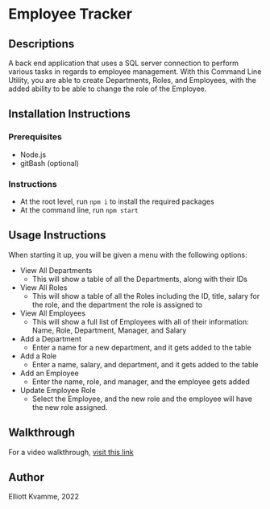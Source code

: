 # Employee Tracker

## Descriptions
A back end application that uses a SQL server connection to perform various tasks in regards to employee management. With this Command Line Utility, you are able to create Departments, Roles, and Employees, with the added ability to be able to change the role of the Employee.

## Installation Instructions
### Prerequisites
- Node.js
- gitBash (optional)

### Instructions
- At the root level, run `npm i` to install the required packages
- At the command line, run `npm start`

## Usage Instructions
When starting it up, you will be given a menu with the following options:
- View All Departments
  - This will show a table of all the Departments, along with their IDs
- View All Roles
  - This will show a table of all the Roles including the ID, title, salary for the role, and the department the role is assigned to
- View All Employees
  - This will show a full list of Employees with all of their information: Name, Role, Department, Manager, and Salary
- Add a Department
  - Enter a name for a new department, and it gets added to the table
- Add a Role
  - Enter a name, salary, and department, and it gets added to the table
- Add an Employee
  - Enter the name, role, and manager, and the employee gets added
- Update Employee Role
  - Select the Employee, and the new role and the employee will have the new role assigned.

## Walkthrough
For a video walkthrough, [visit this link]()

## Author
Elliott Kvamme, 2022